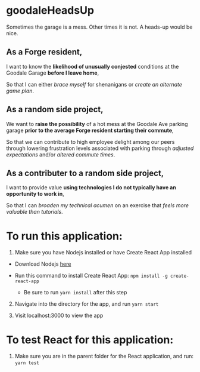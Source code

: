 # goodaleHeadsUp
Sometimes the garage is a mess. Other times it is not. A heads-up would be nice.

## As a Forge resident,

I want to know the **likelihood of unusually conjested** conditions at the Goodale Garage **before I leave home**,

So that I can either *brace myself* for shenanigans or *create an alternate game plan*.

## As a random side project,

We want to **raise the possibility** of a hot mess at the Goodale Ave parking garage **prior to the average Forge resident starting their commute**,

So that we can contribute to high employee delight among our peers through lowering frustration levels associated with parking through *adjusted expectations* and/or *altered commute times*.

## As a contributer to a random side project,

I want to provide value **using technologies I do not typically have an opportunity to work in**,

So that I can *broaden my technical acumen* on an exercise that *feels more valuable than tutorials*.

# To run this application:

1. Make sure you have Nodejs installed or have Create React App installed

* Download Nodejs [here](https://nodejs.org/en/download/)

* Run this command to install Create React App: `npm install -g create-react-app`

    - Be sure to run `yarn install` after this step

2. Navigate into the directory for the app, and run `yarn start`

3. Visit localhost:3000 to view the app

# To test React for this application:

1. Make sure you are in the parent folder for the React application, and run: `yarn test`

